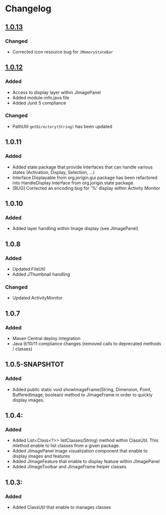 # Changelog

## [1.0.13](https://github.com/jorigin/jcommon/releases/tag/release-1.0.13)
### Changed
 - Corrected icon resource bug for `JMemoryStateBar`

## [1.0.12](https://github.com/jorigin/jcommon/releases/tag/release-1.0.12)
### Added
  + Access to display layer within JImagePanel
  + Added module-info.java file
  + Added Junit 5 compliance
  
### Changed
  + PathUtil `getDirectory(String)` has been updated


## 1.0.11
### Added
  + Added state package that provide interfaces that can handle various states (Activation, Display, Selection, ...)
  + Interface Displayable from org.jorigin.gui package has been refactored into HandleDisplay interface from org.jorigin.state package.
  + [BUG] Corrected an encoding bug for '%' display within Activity Monitor 

## 1.0.10
### Added
  + Added layer handling within Image display (see JImagePanel)

## 1.0.8
### Added
  + Updated FileUtil
  + Added JThumbnail handling

### Changed
  + Updated ActivityMonitor

## 1.0.7
### Added
  + Maven Central deploy integration
  + Java 9/10/11 compliance changes (removed calls to deprecated methods / classes)

## 1.0.5-SNAPSHTOT
### Added
  + Added public static void showImageFrame(String, Dimension, Point, BufferedImage, boolean) method to JImageFrame in order
    to quickly display images.

## 1.0.4:
### Added
  + Added List<Class<?>> listClasses(String) method within ClassUtil.
    This mlethod enable to list classes from a given package.
  + Added JImagePanel image visualization component that enable to display images and features
  + Added JImageFeature that enable to display feature within JImagePanel
  + Added JImageToolbar and JImageFrame helper classes

## 1.0.3:
### Added
  + Added ClassUtil that enable to manages classes